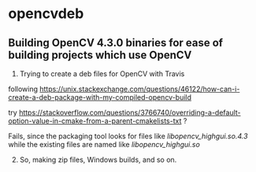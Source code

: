 # opencvdeb
## Building OpenCV 4.3.0 binaries for ease of building projects which use OpenCV 

1. Trying to create a deb files for OpenCV with Travis

following
https://unix.stackexchange.com/questions/46122/how-can-i-create-a-deb-package-with-my-compiled-opencv-build

try
https://stackoverflow.com/questions/3766740/overriding-a-default-option-value-in-cmake-from-a-parent-cmakelists-txt
?

Fails, since the packaging tool looks for files like *libopencv_highgui.so.4.3* while the existing files are named like *libopencv_highgui.so*

2. So, making zip files, Windows builds, and so on. 

